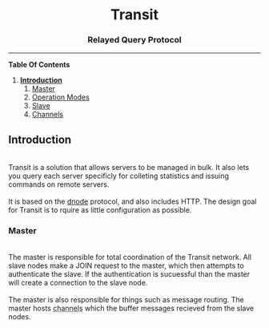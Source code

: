 # <center>Transit</center>
### <center>Relayed Query Protocol</center>
---------------------------------------------

__Table Of Contents__
<ol>
<li>
    <strong><a href="#1-introduction">Introduction</a></strong>
    <ol>
        <li><a href="#1.1-master">Master</a></li>
        <li><a href="#1.2-opmode">Operation Modes</a></li>
        <li><a href="#1.3-clients">Slave</a></li>
        <li><a href="#1.4-channels">Channels</a></li>
    </ol>
</li>
</ol>


<div name="1-introduction">
<h2>Introduction</h2>
<br />
Transit is a solution that allows servers to be managed in bulk.  It also lets you query each server specificly for colleting statistics and issuing commands on remote servers.
<br /><br />
It is based on the <a href="http://github.com/substack/dnode">dnode</a> protocol, and also includes HTTP.  The design goal for Transit is to rquire as little configuration as possible.

<div name="1.1-master">
<h3>Master</h3>
<br />
The master is responsible for total coordination of the Transit network.  All slave nodes make a JOIN request to the master, which then attempts to authenticate the slave.  If the authentication is sucuessful than the master will create a connection to the slave node.
<br /><br />
The master is also responsible for things such as message routing.  The master hosts <abbr title="communication channels">channels</abbr> which the buffer messages recieved from the slave nodes.  
